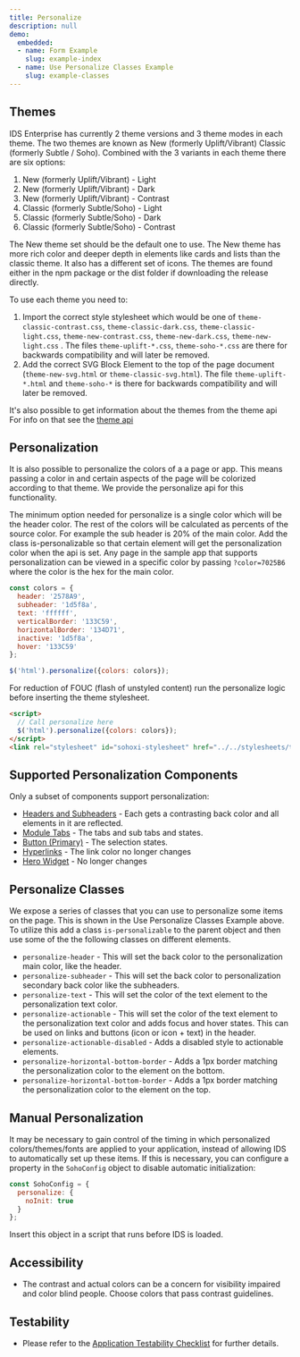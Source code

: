 ```yaml
---
title: Personalize
description: null
demo:
  embedded:
  - name: Form Example
    slug: example-index
  - name: Use Personalize Classes Example
    slug: example-classes
---
```


## Themes

IDS Enterprise has currently 2 theme versions and 3 theme modes in each theme. The two themes are known as New (formerly Uplift/Vibrant) Classic (formerly Subtle / Soho). Combined with the 3 variants in each theme there are six options:

1. New (formerly Uplift/Vibrant) - Light
1. New (formerly Uplift/Vibrant) - Dark
1. New (formerly Uplift/Vibrant) - Contrast
1. Classic (formerly Subtle/Soho) - Light
1. Classic (formerly Subtle/Soho) - Dark
1. Classic (formerly Subtle/Soho) - Contrast

The New theme set should be the default one to use. The New theme has more rich color and deeper depth in elements like cards and lists than the classic theme. It also has a different set of icons. The themes are found either in the npm package or the dist folder if downloading the release directly.

To use each theme you need to:

1. Import the correct style stylesheet which would be one of `theme-classic-contrast.css`, `theme-classic-dark.css`, `theme-classic-light.css`, `theme-new-contrast.css`, `theme-new-dark.css`, `theme-new-light.css` . The files `theme-uplift-*.css`, `theme-soho-*.css` are there for backwards compatibility and will later be removed.
2. Add the correct SVG Block Element to the top of the page document (`theme-new-svg.html` or `theme-classic-svg.html`). The file `theme-uplift-*.html` and `theme-soho-*`  is there for backwards compatibility and will later be removed.

It's also possible to get information about the themes from the theme api For info on that see the [theme api]( ./theme)

## Personalization

It is also possible to personalize the colors of a a page or app. This means passing a color in and certain aspects of the page will be colorized according to that theme. We provide the personalize api for this functionality.

The minimum option needed for personalize is a single color which will be the header color. The rest of the colors will be calculated as percents of the source color. For example the sub header is 20% of the main color. Add the class is-personalizable so that certain element will get the personalization color when the api is set. Any page in the sample app that supports personalization can be viewed in a specific color by passing `?color=7025B6` where the color is the hex for the main color.

```javascript
const colors = {
  header: '2578A9',
  subheader: '1d5f8a',
  text: 'ffffff',
  verticalBorder: '133C59',
  horizontalBorder: '134D71',
  inactive: '1d5f8a',
  hover: '133C59'
};

$('html').personalize({colors: colors});
```

For reduction of FOUC (flash of unstyled content) run the personalize logic before inserting the theme stylesheet.

```html
<script>
  // Call personalize here
  $('html').personalize({colors: colors});
</script>
<link rel="stylesheet" id="sohoxi-stylesheet" href="../../stylesheets/theme-{{theme}}.css" type="text/css">
```

## Supported Personalization Components

Only a subset of components support personalization:

- [Headers and Subheaders]( ./header) - Each gets a contrasting back color and all elements in it are reflected.
- [Module Tabs]( ./tabs-module) - The tabs and sub tabs and states.
- [Button (Primary)]( ./button) - The selection states.
- [Hyperlinks]( ./hyperlinks) - The link color no longer changes
- [Hero Widget]( ./homepage) - No longer changes

## Personalize Classes

We expose a series of classes that you can use to personalize some items on the page. This is shown in the Use Personalize Classes Example above. To utilize this add a class `is-personalizable` to the parent object and then use some of the the following classes on different elements.

- `personalize-header` - This will set the back color to the personalization main color, like the header.
- `personalize-subheader` - This will set the back color to personalization secondary back color like the subheaders.
- `personalize-text` - This will set the color of the text element to the personalization text color.
- `personalize-actionable` - This will set the color of the text element to the personalization text color and adds focus and hover states. This can be used on links and buttons (icon or icon + text) in the header.
- `personalize-actionable-disabled` - Adds a disabled style to actionable elements.
- `personalize-horizontal-bottom-border` - Adds a 1px border matching the personalization color to the element on the bottom.
- `personalize-horizontal-bottom-border` - Adds a 1px border matching the personalization color to the element on the top.

## Manual Personalization

It may be necessary to gain control of the timing in which personalized colors/themes/fonts are applied to your application, instead of allowing IDS to automatically set up these items.  If this is necessary, you can configure a property in the `SohoConfig` object to disable automatic initialization:

```js
const SohoConfig = {
  personalize: {
    noInit: true
  }
};
```

Insert this object in a script that runs before IDS is loaded.

## Accessibility

- The contrast and actual colors can be a concern for visibility impaired and color blind people. Choose colors that pass contrast guidelines.

## Testability

- Please refer to the [Application Testability Checklist](https://design.infor.com/resources/application-testability-checklist) for further details.
